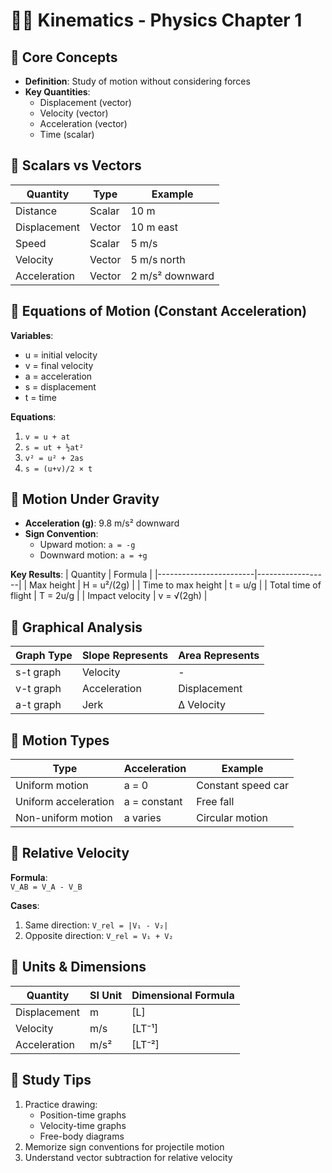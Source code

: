 # 🏃‍♂️ Kinematics - Physics Chapter 1

## 📍 Core Concepts
- **Definition**: Study of motion without considering forces
- **Key Quantities**:
  - Displacement (vector)
  - Velocity (vector)
  - Acceleration (vector)
  - Time (scalar)

## 📍 Scalars vs Vectors
| Quantity     | Type    | Example           |
|--------------|---------|-------------------|
| Distance     | Scalar  | 10 m              |
| Displacement | Vector  | 10 m east         |
| Speed        | Scalar  | 5 m/s             |
| Velocity     | Vector  | 5 m/s north       |
| Acceleration | Vector  | 2 m/s² downward   |

## 📍 Equations of Motion (Constant Acceleration)
**Variables**:
- u = initial velocity
- v = final velocity
- a = acceleration
- s = displacement
- t = time

**Equations**:
1. `v = u + at`
2. `s = ut + ½at²`
3. `v² = u² + 2as`
4. `s = (u+v)/2 × t`

## 📍 Motion Under Gravity
- **Acceleration (g)**: 9.8 m/s² downward
- **Sign Convention**:
  - Upward motion: `a = -g`
  - Downward motion: `a = +g`

**Key Results**:
| Quantity               | Formula          |
|------------------------|------------------|
| Max height             | H = u²/(2g)      |
| Time to max height     | t = u/g          |
| Total time of flight   | T = 2u/g         |
| Impact velocity        | v = √(2gh)       |

## 📍 Graphical Analysis
| Graph Type | Slope Represents | Area Represents |
|------------|------------------|-----------------|
| s-t graph  | Velocity         | -               |
| v-t graph  | Acceleration     | Displacement    |
| a-t graph  | Jerk             | Δ Velocity      |

## 📍 Motion Types
| Type                  | Acceleration | Example            |
|-----------------------|--------------|--------------------|
| Uniform motion        | a = 0        | Constant speed car |
| Uniform acceleration  | a = constant | Free fall          |
| Non-uniform motion   | a varies     | Circular motion    |

## 📍 Relative Velocity
**Formula**:  
`V_AB = V_A - V_B`

**Cases**:
1. Same direction: `V_rel = |V₁ - V₂|`
2. Opposite direction: `V_rel = V₁ + V₂`

## 📍 Units & Dimensions
| Quantity      | SI Unit | Dimensional Formula |
|---------------|---------|---------------------|
| Displacement  | m       | [L]                 |
| Velocity      | m/s     | [LT⁻¹]              |
| Acceleration  | m/s²    | [LT⁻²]              |

## 📝 Study Tips
1. Practice drawing:
   - Position-time graphs
   - Velocity-time graphs
   - Free-body diagrams
2. Memorize sign conventions for projectile motion
3. Understand vector subtraction for relative velocity